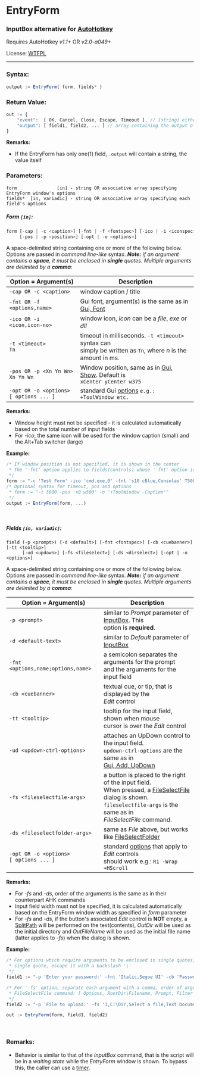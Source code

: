 # EntryForm
### InputBox alternative for [AutoHotkey](http://www.ahkscript.org/)

Requires AutoHotkey _v1.1+_ OR _v2.0-a049+_

License: [WTFPL](http://wtfpl.net/)

- - -

### Syntax:
```javascript
output := EntryForm( form, fields* )
```

### Return Value:
```javascript
out := {
    "event":  [ OK, Cancel, Close, Escape, Timeout ], // [string] either of these
    "output": [ field1, field2, ... ] // array containing the output of each input field
}
```

**Remarks:**

  * If the EntryForm has only one(1) field, ``.output`` will contain a string, the value itself


### Parameters:

```
form               [in] - string OR associative array specifying EntryForm window's options
fields*  [in, variadic] - string OR associative array specifying each field's options
```


##### Form ``[in]``:

```javascript
form [-cap | -c <caption>] [-fnt | -f <fontspec>] [-ico | -i <iconspec>] [-t <timeout>]
     [-pos | -p <position>] [-opt | -o <options>]
```

A space-delimited string containing one or more of the following below. Options are passed in _command line-like_ syntax. _**Note:** if an argument contains a **space**, it must be enclosed in **single** quotes. Multiple arguments are delimited by a **comma**_:

Option = Argument(s) |  Description
----------------|------------
``-cap OR -c <caption>`` | window caption / title
``-fnt OR -f <options,name>`` | Gui font, argument(s) is the same as in [Gui, Font](http://ahkscript.org/docs/commands/Gui.htm#Font)
``-ico OR -i <icon,icon-no>`` | window icon, *icon* can be a _file_, _exe_ or _dll_
``-t <timeout>``<br>``Tn`` | timeout in milliseconds. ``-t <timeout>`` syntax can<br> simply be written as ``Tn``, where *n* is the amount in ms.
``-pos OR -p <Xn Yn Wn>``<br>``Xn Yn Wn`` |Window position, same as in [Gui, Show](http://ahkscript.org/docs/commands/Gui.htm#Show). Default is<br>``xCenter yCenter w375`` 
``-opt OR -o <options>``<br>``[ options ... ]`` | standard Gui [options](http://ahkscript.org/docs/commands/Gui.htm#Options) ``e.g.: +ToolWindow etc.``

**Remarks:**

 * Window height must not be specified - it is calculated automatically based on the total number of input fields
 * For _-ico_, the same icon will be used for the window caption (small) and the Alt+Tab switcher (large) 
 
**Example:**

```javascript
/* If window position is not specified, it is shown in the center
 * The '-fnt' option applies to fields(controls) whose '-fnt' option is not specified
 */
form := "-c 'Test Form' -ico 'cmd.exe,0' -fnt 's10 cBlue,Consolas' T5000 w500 +ToolWindow"
/* Optional syntax for timeout, pos and options
 * form := "-t 5000 -pos 'x0 w500' -o '+ToolWindow -Caption'"
 */
output := EntryForm(form, ...)
```
<br>

##### Fields ``[in, variadic]``:

```
field (-p <prompt>) [-d <default>] [-fnt <fontspec>] [-cb <cuebanner>] [-tt <tooltip>]
      [-ud <updown>] [-fs <fileselect>] [-ds <dirselect>] [-opt | -o <options>]
```

A space-delimited string containing one or more of the following below. Options are passed in _command line-like_ syntax. _**Note:** if an argument contains a **space**, it must be enclosed in **single** quotes. Multiple arguments are delimited by a **comma**_:

Option = Argument(s) | Description
----------------|------------
``-p <prompt>`` | similar to _Prompt_ parameter of [InputBox](http://ahkscript.org/docs/commands/InputBox.htm). This<br> option is **required**.
``-d <default-text>`` | similar to _Default_ parameter of [InputBox](http://ahkscript.org/docs/commands/InputBox.htm)
``-fnt <options,name;options,name>`` | a semicolon separates the arguments for the prompt<br>and the arguments for the input field
``-cb <cuebanner>`` | textual cue, or tip, that is displayed by the<br>_Edit_ control
``-tt <tooltip>`` | tooltip for the input field, shown when mouse<br>cursor is over the _Edit_ control
``-ud <updown-ctrl-options>`` | attaches an UpDown control to the input field.<br>``updown-ctrl-options`` are the same as in<br>[Gui, Add, UpDown](http://ahkscript.org/docs/commands/GuiControls.htm#UpDown)
``-fs <fileselectfile-args>`` | a button is placed to the right of the input field.<br>When pressed, a [FileSelectFile](http://ahkscript.org/docs/commands/FileSelectFile.htm) dialog is shown.<br>``fileselectfile-args`` is the same as in<br>_FileSelectFile_ command.
``-ds <fileselectfolder-args>`` | same as _File_ above, but works like [FileSelectFolder](http://ahkscript.org/docs/commands/FileSelectFolder.htm)
``-opt OR -o <options>``<br>``[ options ... ]`` | standard [options](http://ahkscript.org/docs/commands/GuiControls.htm#Edit_Options) that apply to _Edit_ controls<br>should work e.g.: ``R1 -Wrap +HScroll``

**Remarks:**

 * For _-fs_ and _-ds_, order of the arguments is the same as in their counterpart AHK commands
 * Input field width must not be specified, it is calculated automatically based on the EntryForm window width as specified in _form_ parameter
 * For _-fs_ and _-ds_, if the button's associated _Edit_ control is **NOT** empty, a [SplitPath](http://ahkscript.org/docs/commands/SplitPath.htm) will be performed on the text(contents), _OutDir_ will be used as the initial directory and _OutFileName_ will be used as the initial file name (latter applies to _-fs_) when the dialog is shown.

**Example:**

```javascript
/* For options which require arguments to be enclosed in single quotes, to specify a literal
 * single quote, escape it with a backslash '\'
 */
field1 := "-p 'Enter your password:' -fnt 'Italic,Segoe UI' -cb 'Password here' R1 Password"

/* For '-fs' option, separate each argument with a comma, order of arguments is the same as
 * FileSelectFile command: [ Options, RootDir\Filename, Prompt, Filter ]
 */
field2 := "-p 'File to upload:' -fs '1,C:\Dir,Select a file,Text Document (*.txt; *.tex)'"

out := EntryForm(form, field1, field2)
```

<br>

### Remarks:

 * Behavior is similar to that of the _InputBox_ command, that is the script will  be in a _waiting state_ while the _EntryForm_ window is shown. To bypass this, the caller can  use a [timer](http://ahkscript.org/docs/commands/SetTimer.htm).